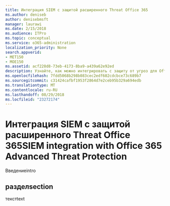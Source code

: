 ```yaml
---
title: Интеграция SIEM с защитой расширенного Threat Office 365
ms.author: deniseb
author: denisebmsft
manager: laurawi
ms.date: 2/15/2018
ms.audience: ITPro
ms.topic: conceptual
ms.service: o365-administration
localization_priority: None
search.appverid:
- MET150
- MOE150
ms.assetid: acf228d8-73eb-4173-8ba9-a439a62e92ed
description: Узнайте, как можно интегрировать с защиту от угроз для Office 365 Advanced server SIEM вашей организации.
ms.openlocfilehash: 7fdd5068b298b083cec2edf602cdcbce73c689b7
ms.sourcegitcommit: c31424cafbf1953f2864d7e2ceb95b329a694edb
ms.translationtype: MT
ms.contentlocale: ru-RU
ms.lasthandoff: 08/29/2018
ms.locfileid: "23272174"
---
```

# <a name="siem-integration-with-office-365-advanced-threat-protection"></a><span data-ttu-id="33c9a-103">Интеграция SIEM с защитой расширенного Threat Office 365</span><span class="sxs-lookup"><span data-stu-id="33c9a-103">SIEM integration with Office 365 Advanced Threat Protection</span></span>

<span data-ttu-id="33c9a-104">Введение</span><span class="sxs-lookup"><span data-stu-id="33c9a-104">intro</span></span>
  
## <a name="section"></a><span data-ttu-id="33c9a-105">раздел</span><span class="sxs-lookup"><span data-stu-id="33c9a-105">section</span></span>

<span data-ttu-id="33c9a-106">текст</span><span class="sxs-lookup"><span data-stu-id="33c9a-106">text</span></span>
  

